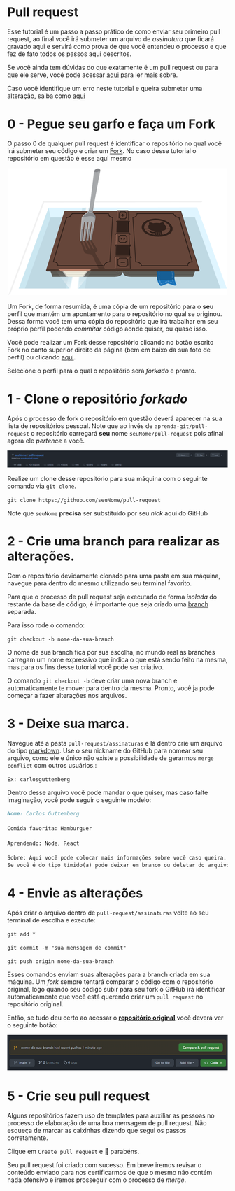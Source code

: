 # Pull request

Esse tutorial é um passo a passo prático de como enviar seu primeiro pull request, ao final você irá submeter um arquivo de _assinatura_ que ficará gravado aqui e servirá como prova de que você entendeu o processo e que fez de fato todos os passos aqui descritos.

Se você ainda tem dúvidas do que exatamente é um pull request ou para que ele serve, você pode acessar [aqui](https://docs.github.com/pt/github/collaborating-with-pull-requests/proposing-changes-to-your-work-with-pull-requests/about-pull-requests) para ler mais sobre.

Caso você identifique um erro neste tutorial e queira submeter uma alteração, saiba como [aqui](contributing)

# 0 - Pegue seu garfo e faça um Fork

O passo 0 de qualquer pull request é identificar o repositório no qual você irá submeter seu código e criar um [Fork](https://docs.github.com/pt/get-started/quickstart/fork-a-repo). No caso desse tutorial o repositório em questão é esse aqui mesmo

<p align="center">
  <img src="https://raw.githubusercontent.com/aprenda-git/pull-request/main/imagens/fork.gif">
</p>

Um Fork, de forma resumida, é uma cópia de um repositório para o **seu** perfil que mantém um apontamento para o repositório no qual se originou.
Dessa forma você tem uma cópia do repositório que irá trabalhar em seu próprio perfil podendo _commitar_ código aonde quiser, ou quase isso.

Você pode realizar um Fork desse repositório clicando no botão escrito Fork no canto superior direito da página (bem em baixo da sua foto de perfil) ou clicando [aqui](https://github.com/aprenda-git/pull-request/fork).

Selecione o perfil para o qual o repositório será _forkado_ e pronto.

# 1 - Clone o repositório _forkado_

Após o processo de fork o repositório em questão deverá aparecer na sua lista de repositórios pessoal. Note que ao invés de `aprenda-git/pull-request` o repositório carregará **seu** nome `seuNome/pull-request` pois afinal agora ele _pertence_ a você.

<p align="center">
  <img src="https://raw.githubusercontent.com/aprenda-git/pull-request/main/imagens/forked.png">
</p>

Realize um clone desse repositório para sua máquina com o seguinte comando via `git clone`.

`git clone https://github.com/seuNome/pull-request`

Note que `seuNome` **precisa** ser substituido por seu _nick_ aqui do GitHub

# 2 - Crie uma branch para realizar as alterações.

Com o repositório devidamente clonado para uma pasta em sua máquina, navegue para dentro do mesmo utilizando seu terminal favorito.

Para que o processo de pull request seja executado de forma _isolada_ do restante da base de código, é importante que seja criado uma [branch](https://docs.github.com/pt/github/collaborating-with-pull-requests/proposing-changes-to-your-work-with-pull-requests/about-branches) separada.

Para isso rode o comando:

`git checkout -b nome-da-sua-branch`

O nome da sua branch fica por sua escolha, no mundo real as branches carregam um nome expressivo que indica o que está sendo feito na mesma, mas para os fins desse tutorial você pode ser criativo.

O comando `git checkout -b` deve criar uma nova branch e automaticamente te mover para dentro da mesma. Pronto, você ja pode começar a fazer alterações nos arquivos.

# 3 - Deixe sua marca.

Navegue até a pasta `pull-request/assinaturas` e lá dentro crie um arquivo do tipo [markdown](https://www.markdownguide.org/getting-started/). Use o seu nickname do GitHub para nomear seu arquivo, como ele e único não existe a possibilidade de gerarmos `merge conflict` com outros usuários.:

`Ex: carlosguttemberg`

Dentro desse arquivo você pode mandar o que quiser, mas caso falte imaginação, você pode seguir o seguinte modelo:

```markdown
Nome: Carlos Guttemberg

Comida favorita: Hamburguer

Aprendendo: Node, React

Sobre: Aqui você pode colocar mais informações sobre você caso queira.
Se você é do tipo tímido(a) pode deixar em branco ou deletar do arquivo.
```

# 4 - Envie as alterações

Após criar o arquivo dentro de `pull-request/assinaturas` volte ao seu terminal de escolha e execute:

`git add *`

`git commit -m "sua mensagem de commit"`

`git push origin nome-da-sua-branch`

Esses comandos enviam suas alterações para a branch criada em sua máquina. 
Um _fork_ sempre tentará comparar o código com o repositório original, logo quando seu código subir para seu fork o GitHub irá identificar automaticamente que você está querendo criar um `pull request` no repositório original. 

Então, se tudo deu certo ao acessar o **[repositório original](https://github.com/aprenda-git/pull-request)** você deverá ver o seguinte botão:

<p align="center">
  <img src="https://raw.githubusercontent.com/aprenda-git/pull-request/main/imagens/compare.png">
</p>

# 5 - Crie seu pull request

Alguns repositórios fazem uso de templates para auxiliar as pessoas no processo de elaboração de uma boa mensagem de pull request. Não esqueça de marcar as caixinhas dizendo que segui os passos corretamente.

Clique em `Create pull request` e :tada: parabéns.

Seu pull request foi criado com sucesso. Em breve iremos revisar o conteúdo enviado para nos certificarmos de que o mesmo não contém nada ofensivo e iremos prosseguir com o processo de _merge_.
